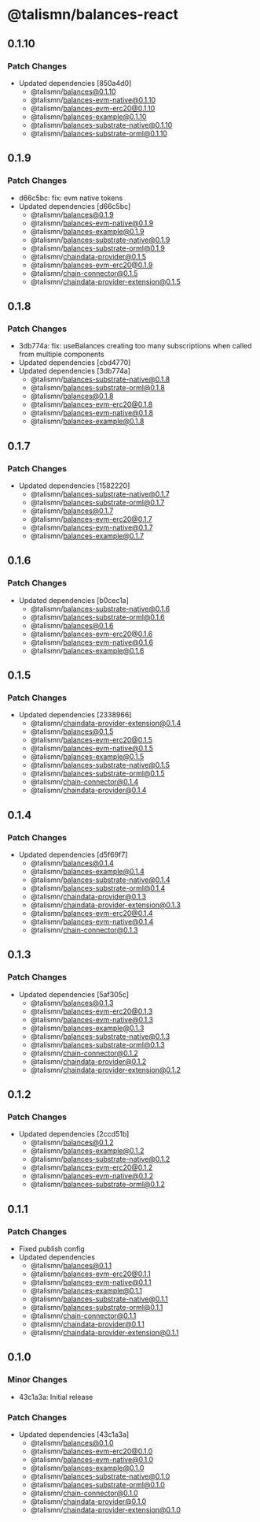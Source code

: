 # @talismn/balances-react

## 0.1.10

### Patch Changes

- Updated dependencies [850a4d0]
  - @talismn/balances@0.1.10
  - @talismn/balances-evm-native@0.1.10
  - @talismn/balances-evm-erc20@0.1.10
  - @talismn/balances-example@0.1.10
  - @talismn/balances-substrate-native@0.1.10
  - @talismn/balances-substrate-orml@0.1.10

## 0.1.9

### Patch Changes

- d66c5bc: fix: evm native tokens
- Updated dependencies [d66c5bc]
  - @talismn/balances@0.1.9
  - @talismn/balances-evm-native@0.1.9
  - @talismn/balances-example@0.1.9
  - @talismn/balances-substrate-native@0.1.9
  - @talismn/balances-substrate-orml@0.1.9
  - @talismn/chaindata-provider@0.1.5
  - @talismn/balances-evm-erc20@0.1.9
  - @talismn/chain-connector@0.1.5
  - @talismn/chaindata-provider-extension@0.1.5

## 0.1.8

### Patch Changes

- 3db774a: fix: useBalances creating too many subscriptions when called from multiple components
- Updated dependencies [cbd4770]
- Updated dependencies [3db774a]
  - @talismn/balances-substrate-native@0.1.8
  - @talismn/balances-substrate-orml@0.1.8
  - @talismn/balances@0.1.8
  - @talismn/balances-evm-erc20@0.1.8
  - @talismn/balances-evm-native@0.1.8
  - @talismn/balances-example@0.1.8

## 0.1.7

### Patch Changes

- Updated dependencies [1582220]
  - @talismn/balances-substrate-native@0.1.7
  - @talismn/balances-substrate-orml@0.1.7
  - @talismn/balances@0.1.7
  - @talismn/balances-evm-erc20@0.1.7
  - @talismn/balances-evm-native@0.1.7
  - @talismn/balances-example@0.1.7

## 0.1.6

### Patch Changes

- Updated dependencies [b0cec1a]
  - @talismn/balances-substrate-native@0.1.6
  - @talismn/balances-substrate-orml@0.1.6
  - @talismn/balances@0.1.6
  - @talismn/balances-evm-erc20@0.1.6
  - @talismn/balances-evm-native@0.1.6
  - @talismn/balances-example@0.1.6

## 0.1.5

### Patch Changes

- Updated dependencies [2338966]
  - @talismn/chaindata-provider-extension@0.1.4
  - @talismn/balances@0.1.5
  - @talismn/balances-evm-erc20@0.1.5
  - @talismn/balances-evm-native@0.1.5
  - @talismn/balances-example@0.1.5
  - @talismn/balances-substrate-native@0.1.5
  - @talismn/balances-substrate-orml@0.1.5
  - @talismn/chain-connector@0.1.4
  - @talismn/chaindata-provider@0.1.4

## 0.1.4

### Patch Changes

- Updated dependencies [d5f69f7]
  - @talismn/balances@0.1.4
  - @talismn/balances-example@0.1.4
  - @talismn/balances-substrate-native@0.1.4
  - @talismn/balances-substrate-orml@0.1.4
  - @talismn/chaindata-provider@0.1.3
  - @talismn/chaindata-provider-extension@0.1.3
  - @talismn/balances-evm-erc20@0.1.4
  - @talismn/balances-evm-native@0.1.4
  - @talismn/chain-connector@0.1.3

## 0.1.3

### Patch Changes

- Updated dependencies [5af305c]
  - @talismn/balances@0.1.3
  - @talismn/balances-evm-erc20@0.1.3
  - @talismn/balances-evm-native@0.1.3
  - @talismn/balances-example@0.1.3
  - @talismn/balances-substrate-native@0.1.3
  - @talismn/balances-substrate-orml@0.1.3
  - @talismn/chain-connector@0.1.2
  - @talismn/chaindata-provider@0.1.2
  - @talismn/chaindata-provider-extension@0.1.2

## 0.1.2

### Patch Changes

- Updated dependencies [2ccd51b]
  - @talismn/balances@0.1.2
  - @talismn/balances-example@0.1.2
  - @talismn/balances-substrate-native@0.1.2
  - @talismn/balances-evm-erc20@0.1.2
  - @talismn/balances-evm-native@0.1.2
  - @talismn/balances-substrate-orml@0.1.2

## 0.1.1

### Patch Changes

- Fixed publish config
- Updated dependencies
  - @talismn/balances@0.1.1
  - @talismn/balances-evm-erc20@0.1.1
  - @talismn/balances-evm-native@0.1.1
  - @talismn/balances-example@0.1.1
  - @talismn/balances-substrate-native@0.1.1
  - @talismn/balances-substrate-orml@0.1.1
  - @talismn/chain-connector@0.1.1
  - @talismn/chaindata-provider@0.1.1
  - @talismn/chaindata-provider-extension@0.1.1

## 0.1.0

### Minor Changes

- 43c1a3a: Initial release

### Patch Changes

- Updated dependencies [43c1a3a]
  - @talismn/balances@0.1.0
  - @talismn/balances-evm-erc20@0.1.0
  - @talismn/balances-evm-native@0.1.0
  - @talismn/balances-example@0.1.0
  - @talismn/balances-substrate-native@0.1.0
  - @talismn/balances-substrate-orml@0.1.0
  - @talismn/chain-connector@0.1.0
  - @talismn/chaindata-provider@0.1.0
  - @talismn/chaindata-provider-extension@0.1.0
